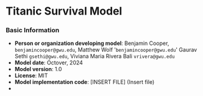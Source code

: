 # Titanic Survival Model

### Basic Information

* **Person or organization developing model**: Benjamin Cooper, `benjamincooper@gwu.edu`, Matthew Wolf '`benjamincooper@gwu.edu`'  Gaurav Sethi `gsethi@gwu.edu`, Viviana Maria Rivera Bali `vrivera@gwu.edu`
* **Model date**: Octover, 2024
* **Model version**: 1.0
* **License**: MIT
* **Model implementation code**: [INSERT FILE] (Insert file)
* 
